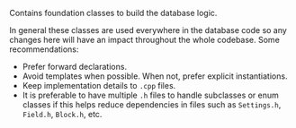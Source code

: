 Contains foundation classes to build the database logic.

In general these classes are used everywhere in the database code so any changes here will have an impact throughout the
whole codebase. Some recommendations:
* Prefer forward declarations.
* Avoid templates when possible. When not, prefer explicit instantiations.
* Keep implementation details to `.cpp` files.
* It is preferable to have multiple `.h` files to handle subclasses or enum classes if this helps reduce dependencies
in files such as `Settings.h`, `Field.h`, `Block.h`, etc.